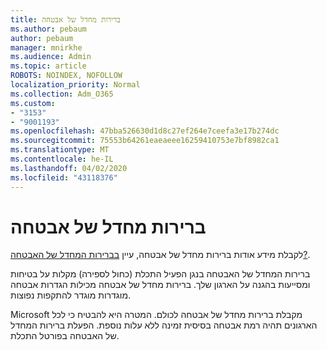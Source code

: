 ```yaml
---
title: ברירות מחדל של אבטחה
ms.author: pebaum
author: pebaum
manager: mnirkhe
ms.audience: Admin
ms.topic: article
ROBOTS: NOINDEX, NOFOLLOW
localization_priority: Normal
ms.collection: Adm_O365
ms.custom:
- "3153"
- "9001193"
ms.openlocfilehash: 47bba526630d1d8c27ef264e7ceefa3e17b274dc
ms.sourcegitcommit: 75553b64261eaeaeee16259410753e7bf8982ca1
ms.translationtype: MT
ms.contentlocale: he-IL
ms.lasthandoff: 04/02/2020
ms.locfileid: "43118376"
---
```

# <a name="security-defaults"></a>ברירות מחדל של אבטחה

לקבלת מידע אודות ברירות מחדל של אבטחה, עיין [בברירות המחדל של האבטחה?](https://docs.microsoft.com/azure/active-directory/conditional-access/concept-conditional-access-security-defaults).

ברירות המחדל של האבטחה בנגן הפעיל התכלת (כחול לספירה) מקלות על בטיחות ומסייעות בהגנה על הארגון שלך. ברירות מחדל של אבטחה מכילות הגדרות אבטחה מוגדרות מוגדר להתקפות נפוצות.

Microsoft מקבלת ברירות מחדל של אבטחה לכולם. המטרה היא להבטיח כי לכל הארגונים תהיה רמת אבטחה בסיסית זמינה ללא עלות נוספת. הפעלת ברירות המחדל של האבטחה בפורטל התכלת.
